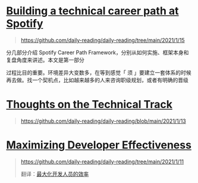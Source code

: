 # [Building a technical career path at Spotify](https://engineering.atspotify.com/2016/02/08/technical-career-path/)

> https://github.com/daily-reading/daily-reading/tree/main/2021/1/15

分几部分介绍 Spotify Career Path Framework，分别从如何实施、框架本身和复盘角度来讲述。本文是第一部分

过程比目的重要。环境差异大变数多，在等到感觉「 须 」要建立一套体系的时候再去做。找一个契机点，比如越来越多的人来咨询职级规划，或者有明确的晋级

# [Thoughts on the Technical Track](https://mcfunley.com/thoughts-on-the-technical-track)

> https://github.com/daily-reading/daily-reading/blob/main/2021/1/13

# [Maximizing Developer Effectiveness](https://martinfowler.com/articles/developer-effectiveness.html)

> https://github.com/daily-reading/daily-reading/tree/main/2021/1/11
>
> 翻译：[最大化开发人员的效率](http://www.continuousdelivery20.com/blog/maximizing-developer-effectiveness/)
